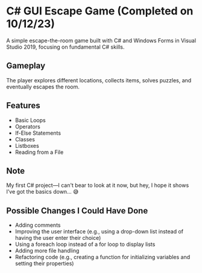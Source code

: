 # C# GUI Escape Game (Completed on 10/12/23)

A simple escape-the-room game built with C# and Windows Forms in Visual Studio 2019, focusing on fundamental C# skills.

## Gameplay
The player explores different locations, collects items, solves puzzles, and eventually escapes the room.

## Features
- Basic Loops
- Operators
- If-Else Statements
- Classes
- Listboxes
- Reading from a File

## Note
My first C# project—I can't bear to look at it now, but hey, I hope it shows I’ve got the basics down... 😅

## Possible Changes I Could Have Done
- Adding comments
- Improving the user interface (e.g., using a drop-down list instead of having the user enter their choice)
- Using a foreach loop instead of a for loop to display lists
- Adding more file handling
- Refactoring code (e.g., creating a function for initializing variables and setting their properties)
